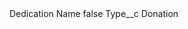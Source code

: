 <?xml version="1.0" encoding="UTF-8"?>
<CustomMetadata xmlns="http://soap.sforce.com/2006/04/metadata" xmlns:xsi="http://www.w3.org/2001/XMLSchema-instance" xmlns:xsd="http://www.w3.org/2001/XMLSchema">
    <label>Dedication Name</label>
    <protected>false</protected>
    <values>
        <field>Type__c</field>
        <value xsi:type="xsd:string">Donation</value>
    </values>
</CustomMetadata>
